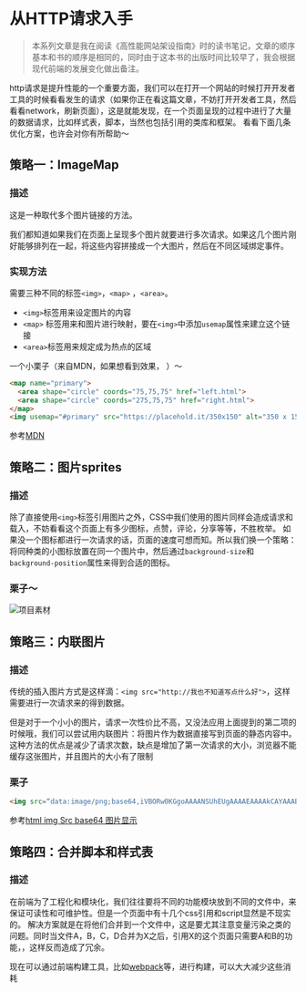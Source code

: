 # 从HTTP请求入手
> 本系列文章是我在阅读《高性能网站架设指南》时的读书笔记，文章的顺序基本和书的顺序是相同的，同时由于这本书的出版时间比较早了，我会根据现代前端的发展变化做出备注。

http请求是提升性能的一个重要方面，我们可以在打开一个网站的时候打开开发者工具的时候看看发生的请求（如果你正在看这篇文章，不妨打开开发者工具，然后看看network，刷新页面），这是就能发现，在一个页面呈现的过程中进行了大量的数据请求，比如样式表，脚本，当然也包括引用的类库和框架。
看看下面几条优化方案，也许会对你有所帮助～


## 策略一：ImageMap
### 描述
这是一种取代多个图片链接的方法。

我们都知道如果我们在页面上呈现多个图片就要进行多次请求。如果这几个图片刚好能够排列在一起，将这些内容拼接成一个大图片，然后在不同区域绑定事件。

### 实现方法

需要三种不同的标签`<img>`，`<map>` ，`<area>`。

* `<img>`标签用来设定图片的内容
*  `<map>` 标签用来和图片进行映射，要在`<img>`中添加`usemap`属性来建立这个链接
* `<area>`标签用来规定成为热点的区域

一个小栗子（来自MDN，如果想看到效果，
）～
```html
<map name="primary">
  <area shape="circle" coords="75,75,75" href="left.html">
  <area shape="circle" coords="275,75,75" href="right.html">
</map>
<img usemap="#primary" src="https://placehold.it/350x150" alt="350 x 150 pic">
```
参考[MDN](https://developer.mozilla.org/en-US/docs/Web/HTML/Element/map)
## 策略二：图片sprites
### 描述
除了直接使用`<img>`标签引用图片之外，CSS中我们使用的图片同样会造成请求和载入，不妨看看这个页面上有多少图标，点赞，评论，分享等等，不胜枚举。
如果没一个图标都进行一次请求的话，页面的速度可想而知。所以我们换一个策略：将同种类的小图标放置在同一个图片中，然后通过`background-size`和`background-position`属性来得到合适的图标。
### 栗子～
![ 项目素材 ](https://img-blog.csdn.net/20180415215044286?watermark/2/text/aHR0cHM6Ly9ibG9nLmNzZG4ubmV0L2dpdGh1Yl8zOTQ1Nzc0MA==/font/5a6L5L2T/fontsize/400/fill/I0JBQkFCMA==/dissolve/70)

## 策略三：内联图片
### 描述
传统的插入图片方式是这样滴：`<img src="http://我也不知道写点什么好">`，这样需要进行一次请求来的得到数据。

但是对于一个小小的图片，请求一次性价比不高，又没法应用上面提到的第二项的时候哦，我们可以尝试用内联图片：将图片作为数据直接写到页面的静态内容中。这种方法的优点是减少了请求次数，缺点是增加了第一次请求的大小，浏览器不能缓存这张图片，并且图片的大小有了限制
### 栗子
```html
<img src=“data:image/png;base64,iVBORw0KGgoAAAANSUhEUgAAAAEAAAAkCAYAAABIdFAMAAAAGXRFWHRTb2Z0d2FyZQBBZG9iZSBJbWFnZVJlYWR5ccllPAAAAHhJREFUeNo8zjsOxCAMBFB/KEAUFFR0Cbng3nQPw68ArZdAlOZppPFIBhH5EAB8b+Tlt9MYQ6i1BuqFaq1CKSVcxZ2Acs6406KUgpt5/LCKuVgz5BDCSb13ZO99ZOdcZGvt4mJjzMVKqcha68iIePB86GAiOv8CDADlIUQBs7MD3wAAAABJRU5ErkJggg%3D%3D”/>
```
参考[html img Src base64 图片显示](https://blog.csdn.net/samqingqing/article/details/7532141)
## 策略四：合并脚本和样式表
### 描述
在前端为了工程化和模块化，我们往往要将不同的功能模块放到不同的文件中，来保证可读性和可维护性。但是一个页面中有十几个css引用和script显然是不现实的。
解决方案就是在将他们合并到一个文件中，这是要尤其注意变量污染之类的问题。同时当文件A，B，C，D合并为X之后，引用X的这个页面只需要A和B的功能，，这样反而造成了冗余。

现在可以通过前端构建工具，比如[webpack](https://webpack.js.org/)等，进行构建，可以大大减少这些消耗